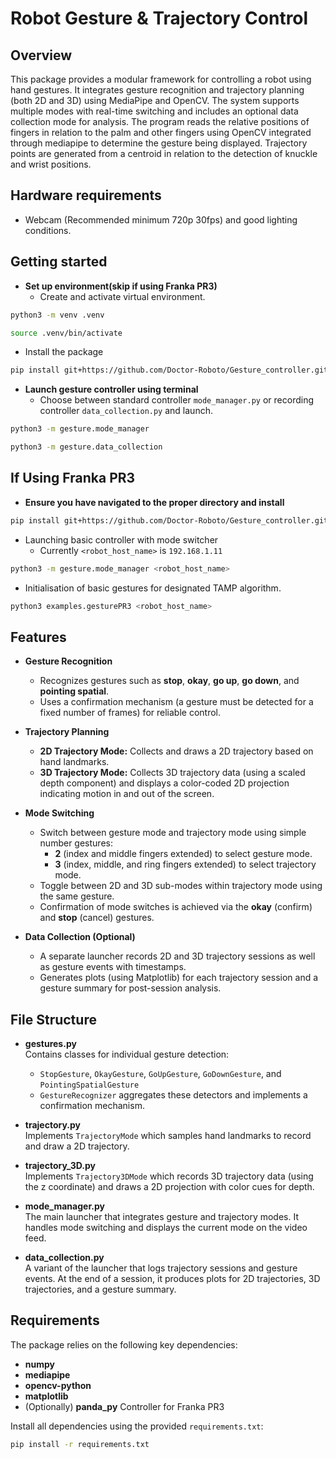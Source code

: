 # Robot Gesture & Trajectory Control

## Overview

This package provides a modular framework for controlling a robot using hand gestures. It integrates gesture recognition and trajectory planning (both 2D and 3D) using MediaPipe and OpenCV. The system supports multiple modes with real-time switching and includes an optional data collection mode for analysis. The program reads the relative positions of fingers in relation to the palm and other fingers using OpenCV integrated through mediapipe to determine the gesture being displayed. Trajectory points are generated from a centroid in relation to the detection of knuckle and wrist positions.

## Hardware requirements

- Webcam (Recommended minimum 720p 30fps) and good lighting conditions.

## Getting started

- **Set up environment(skip if using Franka PR3)**
  - Create and activate virtual environment.
```bash
python3 -m venv .venv
```
```bash
source .venv/bin/activate
```
- Install the package 
```bash
pip install git+https://github.com/Doctor-Roboto/Gesture_controller.git
```
- **Launch gesture controller using terminal**
    - Choose between standard controller `mode_manager.py` or recording controller `data_collection.py` and launch. 
```bash
python3 -m gesture.mode_manager
```
```bash
python3 -m gesture.data_collection
```

  
## If Using Franka PR3
- **Ensure you have navigated to the proper directory and install**
```bash
pip install git+https://github.com/Doctor-Roboto/Gesture_controller.git
```
- Launching basic controller with mode switcher
  - Currently `<robot_host_name>` is `192.168.1.11`
```bash
python3 -m gesture.mode_manager <robot_host_name>
```
  - Initialisation of basic gestures for designated TAMP algorithm.
```bash
python3 examples.gesturePR3 <robot_host_name>
```

## Features

- **Gesture Recognition**
  - Recognizes gestures such as **stop**, **okay**, **go up**, **go down**, and **pointing spatial**.
  - Uses a confirmation mechanism (a gesture must be detected for a fixed number of frames) for reliable control.

- **Trajectory Planning**
  - **2D Trajectory Mode:** Collects and draws a 2D trajectory based on hand landmarks.
  - **3D Trajectory Mode:** Collects 3D trajectory data (using a scaled depth component) and displays a color-coded 2D projection indicating motion in and out of the screen.

- **Mode Switching**
  - Switch between gesture mode and trajectory mode using simple number gestures:
    - **2** (index and middle fingers extended) to select gesture mode.
    - **3** (index, middle, and ring fingers extended) to select trajectory mode.
  - Toggle between 2D and 3D sub-modes within trajectory mode using the same gesture.
  - Confirmation of mode switches is achieved via the **okay** (confirm) and **stop** (cancel) gestures.

- **Data Collection (Optional)**
  - A separate launcher records 2D and 3D trajectory sessions as well as gesture events with timestamps.
  - Generates plots (using Matplotlib) for each trajectory session and a gesture summary for post-session analysis.

## File Structure

- **gestures.py**  
  Contains classes for individual gesture detection:
  - `StopGesture`, `OkayGesture`, `GoUpGesture`, `GoDownGesture`, and `PointingSpatialGesture`
  - `GestureRecognizer` aggregates these detectors and implements a confirmation mechanism.

- **trajectory.py**  
  Implements `TrajectoryMode` which samples hand landmarks to record and draw a 2D trajectory.

- **trajectory_3D.py**  
  Implements `Trajectory3DMode` which records 3D trajectory data (using the z coordinate) and draws a 2D projection with color cues for depth.

- **mode_manager.py**  
  The main launcher that integrates gesture and trajectory modes. It handles mode switching and displays the current mode on the video feed.

- **data_collection.py**  
  A variant of the launcher that logs trajectory sessions and gesture events. At the end of a session, it produces plots for 2D trajectories, 3D trajectories, and a gesture summary.

## Requirements

The package relies on the following key dependencies:

- **numpy**
- **mediapipe**
- **opencv-python**
- **matplotlib**
- (Optionally) **panda_py** Controller for Franka PR3

Install all dependencies using the provided `requirements.txt`:

```bash
pip install -r requirements.txt
